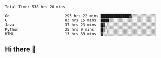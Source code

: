 <!--START_SECTION:waka-->

```txt
Total Time: 538 hrs 20 mins

Go                         293 hrs 22 mins █████████████▓░░░░░░░░░░░   54.42 %
C                          83 hrs 15 mins  ████░░░░░░░░░░░░░░░░░░░░░   15.44 %
Java                       37 hrs 23 mins  █▓░░░░░░░░░░░░░░░░░░░░░░░   06.93 %
Python                     25 hrs 9 mins   █▒░░░░░░░░░░░░░░░░░░░░░░░   04.67 %
HTML                       13 hrs 39 mins  ▓░░░░░░░░░░░░░░░░░░░░░░░░   02.53 %
```

<!--END_SECTION:waka-->

## Hi there 👋

<!--
**prorok210/prorok210** is a ✨ _special_ ✨ repository because its `README.md` (this file) appears on your GitHub profile.

Here are some ideas to get you started:

- 🔭 I’m currently working on ...
- 🌱 I’m currently learning ...
- 👯 I’m looking to collaborate on ...
- 🤔 I’m looking for help with ...
- 💬 Ask me about ...
- 📫 How to reach me: ...
- 😄 Pronouns: ...
- ⚡ Fun fact: ...
-->
